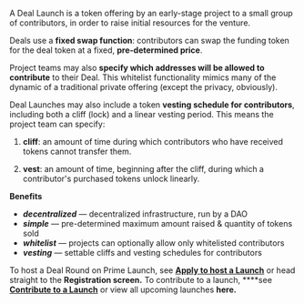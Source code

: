 A Deal Launch is a token offering by an early-stage project to a small group of contributors, in order to raise initial resources for the venture.

Deals use a **fixed swap function**: contributors can swap the funding token for the deal token at a fixed, **pre-determined price**. 

Project teams may also **specify which addresses will be allowed to contribute** to their Deal. This whitelist functionality mimics many of the dynamic of a traditional private offering (except the privacy, obviously). 

Deal Launches may also include a token **vesting schedule for contributors**, including both a cliff (lock) and a linear vesting period. This means the project team can specify: 

1) **cliff**: an amount of time during which contributors who have received tokens cannot transfer them.

2) **vest**: an amount of time, beginning after the cliff, during which a contributor's purchased tokens unlock linearly.

**Benefits**

- ***decentralized*** — decentralized infrastructure, run by a DAO
- ***simple*** — pre-determined maximum amount raised & quantity of tokens sold
- ***whitelist*** — projects can optionally allow only whitelisted contributors
- ***vesting*** — settable cliffs and vesting schedules for contributors

To host a Deal Round on Prime Launch, see **<a href="https://www.notion.so/1952243ce1954b47903425fc8ba9d93c"  target="_blank" rel="noopener noreferrer">Apply to host a Launch</a>** or head straight to the **Registration screen.** To contribute to a launch, ****see **<a href="https://www.notion.so/941142a994144aa989acd3e41929d8c5"  target="_blank" rel="noopener noreferrer">Contribute to a Launch</a>** or view all upcoming launches **here.**
